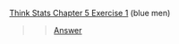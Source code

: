 [Think Stats Chapter 5 Exercise 1](http://greenteapress.com/thinkstats2/html/thinkstats2006.html#toc50) (blue men)

>> [Answer](Think_Stats_Answer_Ch5_Ex1_Ibrahim_Gabr.ipynb)
